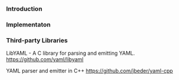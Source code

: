 

### Introduction

### Implementaton


### Third-party Libraries

LibYAML - A C library for parsing and emitting YAML.
https://github.com/yaml/libyaml

YAML parser and emitter in C++
https://github.com/jbeder/yaml-cpp

